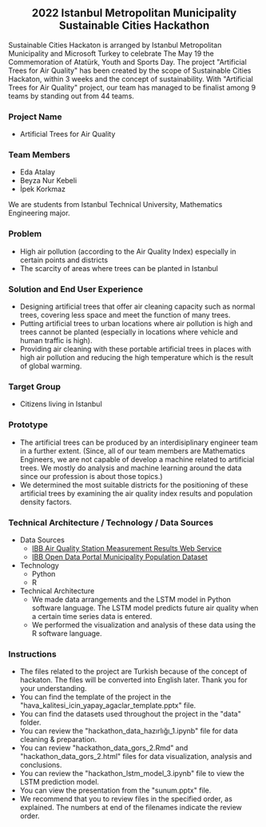 <h2 align="center"><span><strong>2022 Istanbul Metropolitan Municipality Sustainable Cities Hackathon</strong></span></h2>

Sustainable Cities Hackaton is arranged by Istanbul Metropolitan Municipality and Microsoft Turkey to celebrate The May 19 the Commemoration of Atatürk, Youth and Sports Day. The project "Artificial Trees for Air Quality" has been created by the scope of Sustainable Cities Hackaton, within 3 weeks and the concept of sustainability. With "Artificial Trees for Air Quality" project, our team has managed to be finalist among 9 teams by standing out from 44 teams.


### Project Name
- Artificial Trees for Air Quality 

### Team Members
- Eda Atalay
- Beyza Nur Kebeli
- İpek Korkmaz  

We are students from Istanbul Technical University, Mathematics Engineering major. 

### Problem
- High air pollution (according to the Air Quality Index) especially in certain points and districts
- The scarcity of areas where trees can be planted in Istanbul 

### Solution and End User Experience
- Designing artificial trees that offer air cleaning capacity such as normal trees, covering less space and meet the function of many trees.
- Putting artificial trees to urban locations where air pollution is high and trees cannot be planted (especially in locations where vehicle and human traffic is high).
- Providing air cleaning with these portable artificial trees in places with high air pollution and reducing the high temperature which is the result of global warming.

### Target Group
- Citizens living in Istanbul

### Prototype
- The artificial trees can be produced by an interdisiplinary engineer team in a further extent. (Since, all of our team members are Mathematics Engineers, we are not capable of develop a machine related to artificial trees. We mostly do analysis and machine learning around the data since our profession is about those topics.)
- We determined the most suitable districts for the positioning of these artificial trees by examining the air quality index results and population density factors.

### Technical Architecture / Technology / Data Sources
- Data Sources
  - [IBB Air Quality Station Measurement Results Web Service](https://data.ibb.gov.tr/dataset/hava-kalitesi-istasyon-olcum-sonuclari-web-servisi)
  - [IBB Open Data Portal Municipality Population Dataset](https://data.ibb.gov.tr/dataset/belediye-nufuslari-veri-seti)
- Technology
  - Python
  - R
- Technical Architecture
  - We made data arrangements and the LSTM model in Python software language. The LSTM model predicts future air quality when a certain time series data is entered.
  - We performed the visualization and analysis of these data using the R software language.

### Instructions
- The files related to the project are Turkish because of the concept of hackaton. The files will be converted into English later. Thank you for your understanding. 
- You can find the template of the project in the "hava_kalitesi_icin_yapay_agaclar_template.pptx" file.
- You can find the datasets used throughout the project in the "data" folder.
- You can review the "hackathon_data_hazırlığı_1.ipynb" file for data cleaning & preparation.
- You can review "hackathon_data_gors_2.Rmd" and "hackathon_data_gors_2.html" files for data visualization, analysis and conclusions.
- You can review the "hackathon_lstm_model_3.ipynb" file to view the LSTM prediction model.
- You can view the presentation from the "sunum.pptx" file.
- We recommend that you to review files in the specified order, as explained. The numbers at end of the filenames indicate the review order.



